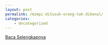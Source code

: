 ```yaml
---
layout: post
permalink: /mimpi-ditusuk-orang-tak-dikenal/
categories:
    - Uncategorized
---
```


[Baca Selengkapnya](/07)